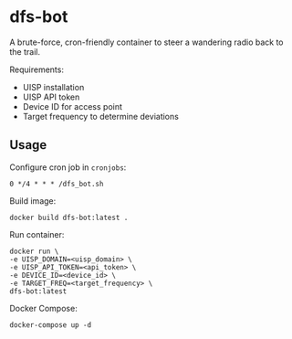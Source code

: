 # dfs-bot

A brute-force, cron-friendly container to steer a wandering radio back to the trail.

Requirements:
- UISP installation
- UISP API token
- Device ID for access point
- Target frequency to determine deviations

## Usage
Configure cron job in `cronjobs`:
```shell
0 */4 * * * /dfs_bot.sh

```

Build image:
```shell
docker build dfs-bot:latest .
```

Run container:
```shell
docker run \
-e UISP_DOMAIN=<uisp_domain> \
-e UISP_API_TOKEN=<api_token> \
-e DEVICE_ID=<device_id> \
-e TARGET_FREQ=<target_frequency> \
dfs-bot:latest
```

Docker Compose:
```shell
docker-compose up -d
```